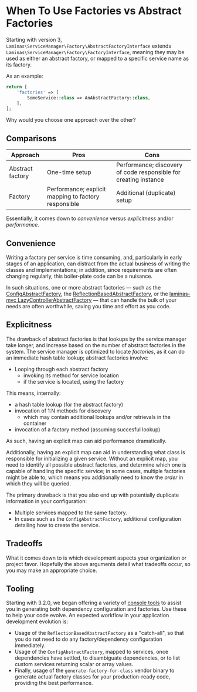 # When To Use Factories vs Abstract Factories

Starting with version 3, `Laminas\ServiceManager\Factory\AbstractFactoryInterface`
extends `Laminas\ServiceManager\Factory\FactoryInterface`, meaning they may be used
as either an abstract factory, or mapped to a specific service name as its
factory.

As an example:

```php
return [
	'factories' => [
		SomeService::class => AnAbstractFactory::class,
	],
];
```

Why would you choose one approach over the other?

## Comparisons

Approach         | Pros           | Cons
---------------- | -------------- | ----
Abstract factory | One-time setup | Performance; discovery of code responsible for creating instance
Factory          | Performance; explicit mapping to factory responsible | Additional (duplicate) setup

Essentially, it comes down to *convenience* versus *explicitness* and/or
*performance*.

## Convenience

Writing a factory per service is time consuming, and, particularly in early
stages of an application, can distract from the actual business of writing the
classes and implementations; in addition, since requirements are often changing
regularly, this boiler-plate code can be a nuisance.

In such situations, one or more abstract factories &mdash; such as the
[ConfigAbstractFactory](../config-abstract-factory.md), the
[ReflectionBasedAbstractFactory](../reflection-abstract-factory.md), or the
[laminas-mvc LazyControllerAbstractFactory](https://docs.laminas.dev/laminas-mvc/cookbook/automating-controller-factories/)
&mdash; that can handle the bulk of your needs are often worthwhile, saving you
time and effort as you code.

## Explicitness

The drawback of abstract factories is that lookups by the service manager take
longer, and increase based on the number of abstract factories in the system.
The service manager is optimized to locate *factories*, as it can do an
immediate hash table lookup; abstract factories involve:

- Looping through each abstract factory
    - invoking its method for service location
    - if the service is located, using the factory

This means, internally:

- a hash table lookup (for the abstract factory)
- invocation of 1:N methods for discovery
    - which may contain additional lookups and/or retrievals in the container
- invocation of a factory method (assuming succesful lookup)

As such, having an explicit map can aid performance dramatically.

Additionally, having an explicit map can aid in understanding what class is
responsible for initializing a given service. Without an explicit map, you need
to identify all possible abstract factories, and determine which one is capable
of handling the specific service; in some cases, multiple factories might be
able to, which means you additionally need to know the *order* in which they
will be queried.

The primary drawback is that you also end up with potentially duplicate
information in your configuration:

- Multiple services mapped to the same factory.
- In cases such as the `ConfigAbstractFactory`, additional configuration
  detailing how to create the service.

## Tradeoffs

What it comes down to is which development aspects your organization or project
favor. Hopefully the above arguments detail what tradeoffs occur, so you may
make an appropriate choice.

## Tooling

Starting with 3.2.0, we began offering a variety of [console tools](../console-tools.md)
to assist you in generating both dependency configuration and factories. Use
these to help your code evolve. An expected workflow in your application
development evolution is:

- Usage of the `ReflectionBasedAbstractFactory` as a "catch-all", so that you
  do not need to do any factory/dependency configuration immediately.
- Usage of the `ConfigAbstractFactory`, mapped to services, once dependencies
  have settled, to disambiguate dependencies, or to list custom services
  returning scalar or array values.
- Finally, usage of the `generate-factory-for-class` vendor binary to generate
  actual factory classes for your production-ready code, providing the best
  performance.
